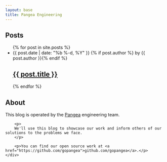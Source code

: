 ```yaml
---
layout: base
title: Pangea Engineering
---
```


<div class="col-left">
    <div class="content">
        <h2>Posts</h2>
        <ul class="post-list">
            {% for post in site.posts %}
            <li>
                <span class="post-meta">{{ post.date | date: "%b %-d, %Y" }} {% if post.author %} by {{ post.author }}{% endif %}</span>
                <h2>
                <a class="post-link" href="{{ post.url | prepend: site.baseurl }}">{{ post.title }}</a>
                </h2>
            </li>
            {% endfor %}
        </ul>
    </div>
</div>

<div class="col-right">
    <div class="content">
        <h2>About</h2> 
        <p>
        This blog is operated by the <a href="https://gopangea.com">Pangea</a> engineering team.
        </p>

        <p>
        We'll use this blog to showcase our work and inform others of our solutions to the problems we face.
        </p>

        <p>You can find our open source work at <a href="https://github.com/gopangea">github.com/gopangea</a>.</p>
    </div>
</div>